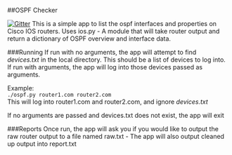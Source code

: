 ##OSPF Checker

[![Gitter](https://badges.gitter.im/Join%20Chat.svg)](https://gitter.im/mellowdrifter/Cisco-OSPF-Checker?utm_source=badge&utm_medium=badge&utm_campaign=pr-badge&utm_content=badge)
This is a simple app to list the ospf interfaces and properties on Cisco IOS
routers. Uses ios.py - A module that will take router output and return a 
dictionary of OSPF overview and interface data.

###Running
If run with no arguments, the app will attempt to find _devices.txt_ in the local
directory. This should be a list of devices to log into. If run with arguments,
the app will log into those devices passed as arguments.

Example:<br>
`./ospf.py router1.com router2.com`<br>
This will log into router1.com and router2.com, and ignore _devices.txt_

If no arguments are passed and devices.txt does not exist, the app will exit

###Reports
Once run, the app will ask you if you would like to output the raw router output
to a file named raw.txt - The app will also output cleaned up output into report.txt






